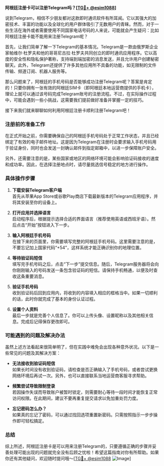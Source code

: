 **阿根廷注册卡可以注册Telegram吗？[[TG💪+ @esim1088](https://t.me/s/esim1088)]**

说到Telegram，相信不少朋友都对这款即时通讯软件有所耳闻。它以其强大的加密技术、丰富的功能以及全球化的用户群体吸引了无数用户的青睐。然而，对于一些生活在海外或者需要使用不同国家电话号码的人来说，可能就会产生疑问：比如阿根廷注册卡能不能用来注册Telegram呢？

首先，让我们简单了解一下Telegram的基本情况。Telegram是一款由俄罗斯企业家帕维尔·杜罗夫和他的哥哥尼古拉·杜罗夫共同创立的即时通讯应用程序。它以高度的安全性和隐私保护著称，支持端到端加密的消息发送，并且允许用户创建秘密聊天。此外，Telegram还提供了许多其他应用所不具备的功能，如无限制的文件传输、频道订阅、机器人服务等。

那么问题来了，阿根廷的手机号码是否能够成功注册Telegram呢？答案是肯定的！只要你拥有一张有效的阿根廷SIM卡（即阿根廷本地运营商提供的手机卡），理论上就可以通过该号码完成Telegram账号的注册流程。不过，在实际操作过程中，可能会遇到一些小挑战，这需要我们提前做好准备并掌握一定的技巧。

接下来我们就来聊聊如何利用阿根廷注册卡顺利注册Telegram吧！

### 注册前的准备工作

在正式开始之前，你需要确保自己的阿根廷手机号码处于正常工作状态，并且已经绑定了有效的电子邮件地址。这是因为Telegram在注册时会要求输入手机号码用于验证身份，同时也会发送一封确认邮件到指定邮箱中，以进一步保障账户安全。

另外，还需要注意的是，某些国家或地区的网络环境可能会影响验证码接收的速度和成功率。因此，在选择注册地点时，请尽量挑选信号稳定的地方进行操作。

### 具体操作步骤

1. **下载安装Telegram客户端**  
   首先从苹果App Store或谷歌Play商店下载最新版本的Telegram应用程序，并将其安装至你的设备上。

2. **打开应用并选择语言**  
   启动程序后，根据提示选择合适的界面语言（推荐使用英语或西班牙语）。然后点击“开始”按钮进入下一步。

3. **输入阿根廷手机号码**  
   在接下来的页面里，你需要填写完整的阿根廷手机号码。这里需要注意的是，不要忘记加上国家代码“+54”，这样系统才能正确识别你的地理位置。

4. **等待验证码短信**  
   填写完手机号码之后，点击“下一步”提交信息。随后，Telegram服务器将会向你刚刚输入的号码发送一条包含验证码的短信。请保持手机畅通，以便及时查收这条重要消息。

5. **验证手机号码**  
   收到验证码后回到应用内，将收到的内容填入相应的框格当中。如果一切顺利的话，此时你就完成了基本的身份认证过程。

6. **设置个人资料**  
   最后一步就是完善个人信息了。你可以上传头像、设置昵称以及其他相关信息。完成后记得保存更改即可。

### 可能遇到的问题及解决办法

虽然上述方法看起来很简单明了，但在实践中难免会出现各种意外状况。以下是一些常见的问题及其解决方案：

- **无法接收到验证码短信**  
  如果长时间没有收到验证码，请检查是否正确输入了手机号码，或者尝试更换网络环境后再试一次。另外，也可以直接联系当地运营商客服寻求帮助。

- **频繁尝试导致限制登录**  
  若因操作失误而导致账户被暂时锁定，则需要耐心等待一段时间才能恢复正常访问权限。在此期间，建议不要再重复提交请求以免加重处罚力度。

- **忘记密码怎么办？**  
  如果真的忘记了密码，可以通过找回选项重置新密码。只需按照指示一步步操作即可轻松搞定。

### 总结

综上所述，阿根廷注册卡是可以用来注册Telegram的，只要遵循正确的步骤并妥善处理可能出现的问题就完全没有后顾之忧啦！希望这篇指南对你有所帮助。如果你还有其他疑问，欢迎随时提问哦～[[TG💪+ @esim1088](https://t.me/s/esim1088) ![Image](https://i.postimg.cc/4NQfJmqS/Snipaste-2025-05-13-00-14-12.png)]